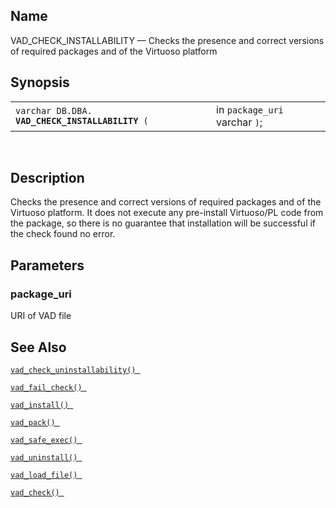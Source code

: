 <div>

<div>

</div>

<div>

## Name

VAD_CHECK_INSTALLABILITY — Checks the presence and correct versions of
required packages and of the Virtuoso platform

</div>

<div>

## Synopsis

<div>

|                                                      |                                |
|------------------------------------------------------|--------------------------------|
| `varchar DB.DBA. `**`VAD_CHECK_INSTALLABILITY`**` (` | in `package_uri ` varchar `)`; |

<div>

 

</div>

</div>

</div>

<div>

## Description

Checks the presence and correct versions of required packages and of the
Virtuoso platform. It does not execute any pre-install Virtuoso/PL code
from the package, so there is no guarantee that installation will be
successful if the check found no error.

</div>

<div>

## Parameters

<div>

### package_uri

URI of VAD file

</div>

</div>

<div>

## See Also

<a href="fn_vad_check_uninstallability.html" class="link"
title="VAD_CHECK_UNINSTALLABILITY"><code
class="function">vad_check_uninstallability() </code></a>

<a href="fn_vad_fail_check.html" class="link"
title="VAD_FAIL_CHECK"><code
class="function">vad_fail_check() </code></a>

<a href="fn_vad_install.html" class="link" title="VAD_INSTALL"><code
class="function">vad_install() </code></a>

<a href="fn_vad_pack.html" class="link" title="VAD_PACK"><code
class="function">vad_pack() </code></a>

<a href="fn_vad_safe_exec.html" class="link" title="VAD_SAFE_EXEC"><code
class="function">vad_safe_exec() </code></a>

<a href="fn_vad_uninstall.html" class="link" title="VAD_UNINSTALL"><code
class="function">vad_uninstall() </code></a>

<a href="fn_vad_load_file.html" class="link" title="VAD_LOAD_FILE"><code
class="function">vad_load_file() </code></a>

<a href="fn_vad_check.html" class="link" title="VAD_CHECK"><code
class="function">vad_check() </code></a>

</div>

</div>
